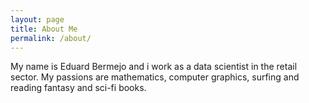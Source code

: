 ```yaml
---
layout: page
title: About Me
permalink: /about/
---
```


My name is Eduard Bermejo and i work as a data scientist in the retail sector. My passions are mathematics, computer graphics, surfing and reading fantasy and sci-fi books.


